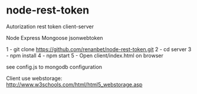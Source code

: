 # node-rest-token
Autorization rest token client-server

Node
Express
Mongoose
jsonwebtoken

1 - git clone https://github.com/renanbet/node-rest-token.git
2 - cd server
3 - npm install
4 - npm start
5 - Open client/index.html on browser

see config.js to mongodb configuration

Client use webstorage: <a href="http://www.w3schools.com/html/html5_webstorage.asp">http://www.w3schools.com/html/html5_webstorage.asp</a>